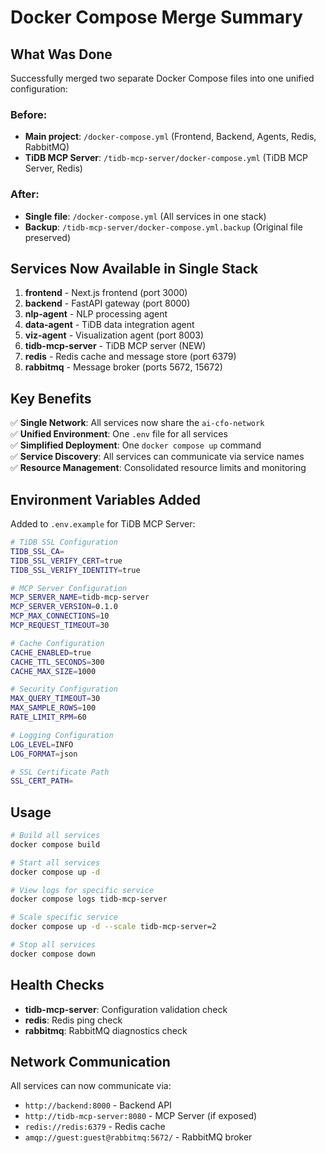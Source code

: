 # Docker Compose Merge Summary

## What Was Done

Successfully merged two separate Docker Compose files into one unified configuration:

### Before:

- **Main project**: `/docker-compose.yml` (Frontend, Backend, Agents, Redis, RabbitMQ)
- **TiDB MCP Server**: `/tidb-mcp-server/docker-compose.yml` (TiDB MCP Server, Redis)

### After:

- **Single file**: `/docker-compose.yml` (All services in one stack)
- **Backup**: `/tidb-mcp-server/docker-compose.yml.backup` (Original file preserved)

## Services Now Available in Single Stack

1. **frontend** - Next.js frontend (port 3000)
2. **backend** - FastAPI gateway (port 8000)
3. **nlp-agent** - NLP processing agent
4. **data-agent** - TiDB data integration agent
5. **viz-agent** - Visualization agent (port 8003)
6. **tidb-mcp-server** - TiDB MCP server (NEW)
7. **redis** - Redis cache and message store (port 6379)
8. **rabbitmq** - Message broker (ports 5672, 15672)

## Key Benefits

✅ **Single Network**: All services now share the `ai-cfo-network`  
✅ **Unified Environment**: One `.env` file for all services  
✅ **Simplified Deployment**: One `docker compose up` command  
✅ **Service Discovery**: All services can communicate via service names  
✅ **Resource Management**: Consolidated resource limits and monitoring

## Environment Variables Added

Added to `.env.example` for TiDB MCP Server:

```bash
# TiDB SSL Configuration
TIDB_SSL_CA=
TIDB_SSL_VERIFY_CERT=true
TIDB_SSL_VERIFY_IDENTITY=true

# MCP Server Configuration
MCP_SERVER_NAME=tidb-mcp-server
MCP_SERVER_VERSION=0.1.0
MCP_MAX_CONNECTIONS=10
MCP_REQUEST_TIMEOUT=30

# Cache Configuration
CACHE_ENABLED=true
CACHE_TTL_SECONDS=300
CACHE_MAX_SIZE=1000

# Security Configuration
MAX_QUERY_TIMEOUT=30
MAX_SAMPLE_ROWS=100
RATE_LIMIT_RPM=60

# Logging Configuration
LOG_LEVEL=INFO
LOG_FORMAT=json

# SSL Certificate Path
SSL_CERT_PATH=
```

## Usage

```bash
# Build all services
docker compose build

# Start all services
docker compose up -d

# View logs for specific service
docker compose logs tidb-mcp-server

# Scale specific service
docker compose up -d --scale tidb-mcp-server=2

# Stop all services
docker compose down
```

## Health Checks

- **tidb-mcp-server**: Configuration validation check
- **redis**: Redis ping check
- **rabbitmq**: RabbitMQ diagnostics check

## Network Communication

All services can now communicate via:

- `http://backend:8000` - Backend API
- `http://tidb-mcp-server:8080` - MCP Server (if exposed)
- `redis://redis:6379` - Redis cache
- `amqp://guest:guest@rabbitmq:5672/` - RabbitMQ broker
